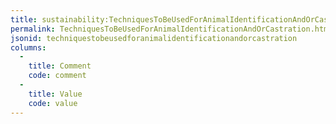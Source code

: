 ```yaml
---
title: sustainability:TechniquesToBeUsedForAnimalIdentificationAndOrCastration
permalink: TechniquesToBeUsedForAnimalIdentificationAndOrCastration.html
jsonid: techniquestobeusedforanimalidentificationandorcastration
columns:
  - 
    title: Comment
    code: comment
  - 
    title: Value
    code: value
---
```


